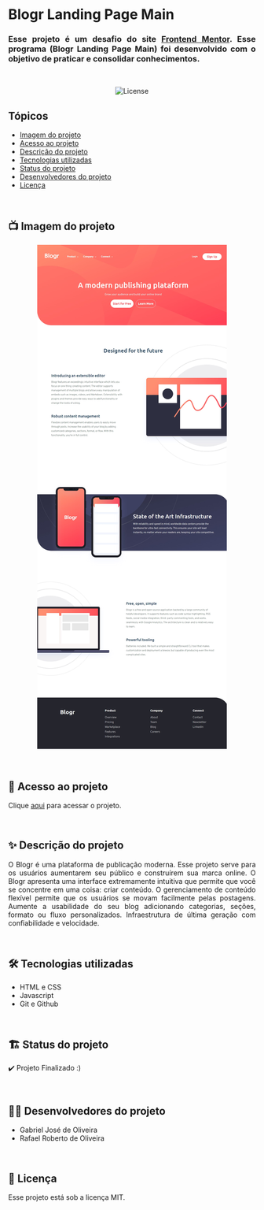 # Blogr Landing Page Main

<h3 align="justify">Esse projeto é um desafio do site <a href="https://www.frontendmentor.io/">Frontend Mentor</a>. Esse programa (Blogr Landing Page Main) foi desenvolvido com o objetivo de praticar e consolidar conhecimentos.</h3>

<br>

<p align="center">
  <img alt="License" src="https://img.shields.io/static/v1?label=license&message=MIT&color=49AA26&labelColor=000000">
</p>

## Tópicos
- [Imagem do projeto](#img)
- [Acesso ao projeto](#acesso)
- [Descrição do projeto](#desc)
- [Tecnologias utilizadas](#tec)
- [Status do projeto](#status)
- [Desenvolvedores do projeto](#devs)
- [Licença](#license)

<br>

<h2 id="img">📺 Imagem do projeto</h2>
<p align="center">
  <img src=".github/preview.jpg" alt="interface Blogr">
</p>

<br>

<h2 id="acesso">🔗 Acesso ao projeto</h2>

Clique [aqui](https://fel1324.github.io/blogr-challenge/) para acessar o projeto.

<br>

<h2 id="desc">✨ Descrição do projeto</h2>

<p align="justify">
    O Blogr é uma plataforma de publicação moderna. Esse projeto serve para os usuários aumentarem seu público e construírem sua marca online. O Blogr apresenta uma interface extremamente intuitiva que permite que você se concentre em uma coisa: criar conteúdo. O gerenciamento de conteúdo flexível permite que os usuários se movam facilmente pelas postagens. Aumente a usabilidade do seu blog adicionando categorias, seções, formato ou fluxo personalizados. Infraestrutura de última geração
    com confiabilidade e velocidade.
</p>

<br>

<h2 id="tec">🛠️ Tecnologias utilizadas</h2>

* HTML e CSS
* Javascript
* Git e Github

<br>

<h2 id="status">🏗️ Status do projeto</h2>

✔️ Projeto Finalizado :)

<br>

<h2 id="devs">👨‍💻 Desenvolvedores do projeto</h2>

* Gabriel José de Oliveira
* Rafael Roberto de Oliveira

<br>

<h2 id="license">📰 Licença</h2>

Esse projeto está sob a licença MIT.
